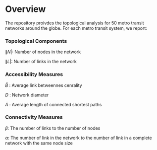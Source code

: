 # Overview
The repository proivdes the topological analysis for 50 metro transit networks around the globe.
For each metro transit system, we report:

### Topological Components

$\|N|$: Number of nodes in the network

$\|L|$: Number of links in the network

### Accessibility Measures

$\bar{B}$ : Average link betweennes cenrality

$D$ : Network diameter

$\bar{A}$ : Average length of connected shortest paths

### Connectivity Measures

$\beta$: The number of links to the number of nodes

$\alpha$: The number of link in the network to the number of link in a complete network with the same node size
